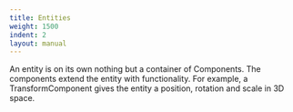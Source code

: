 ```yaml
---
title: Entities
weight: 1500
indent: 2
layout: manual
---
```

An entity is on its own nothing but a container of Components. The components extend the entity with functionality. For example, a TransformComponent gives the entity a position, rotation and scale in 3D space.